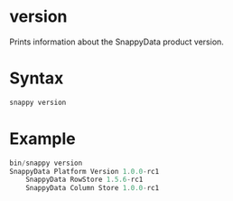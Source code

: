 # version

Prints information about the SnappyData product version.

# Syntax

``` scala
snappy version
```

# Example

``` scala
bin/snappy version
SnappyData Platform Version 1.0.0-rc1 
    SnappyData RowStore 1.5.6-rc1 
    SnappyData Column Store 1.0.0-rc1 
```



